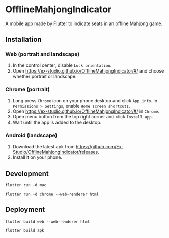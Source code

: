 # OfflineMahjongIndicator

A mobile app made by [Flutter](https://flutter.dev) to indicate seats in an offline Mahjong game.

## Installation

### Web (portrait and landscape)

1. In the control center, disable `Lock orientation`.
2. Open <https://ex-studio.github.io/OfflineMahjongIndicator/#/> and choose whether portrait or landscape.

### Chrome (portrait)

1. Long press `Chrome` icon on your phone desktop and click `App info`. In `Permissions > Settings`, enable `Home screen shortcuts`.
2. Open <https://ex-studio.github.io/OfflineMahjongIndicator/#/> in `Chrome`.
3. Open menu button from the top right corner and click `Install app`.
4. Wait until the app is added to the desktop.

### Android (landscape)

1. Download the latest apk from <https://github.com/Ex-Studio/OfflineMahjongIndicator/releases>.
2. Install it on your phone.

## Development

```
flutter run -d mac
```

```
flutter run -d chrome --web-renderer html
```

## Deployment

```
flutter build web --web-renderer html
```

```
flutter build apk
```
